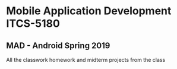 # Mobile Application Development ITCS-5180
##  MAD - Android  Spring 2019

All the classwork homework and midterm projects from the class
